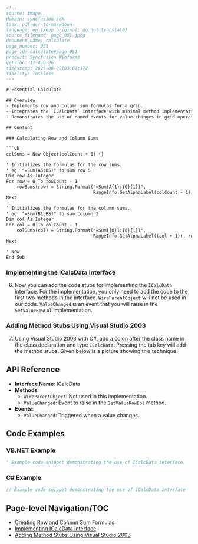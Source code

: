 ```html
<!-- 
source: image
domain: syncfusion-sdk
task: pdf-ocr-to-markdown
language: en (keep original; do not translate)
source_filename: page_051.jpeg
document_name: calculate
page_number: 051
page_id: calculate#page_051
product: Syncfusion Winforms
version: 11.4.0.26
timestamp: 2025-08-09T03:01:17Z
fidelity: lossless
-->

# Essential Calculate

## Overview
- Implements row and column sum formulas for a grid.
- Integrates the `ICalcData` interface with minimal method implementations.
- Demonstrates the use of named events for value changes in grid operations.

## Content

### Calculating Row and Column Sums

```vb
colSums = New Object(colCount + 1) {}

' Initializes the formulas for the row sums.
' eg. "=Sum(A5:D5)" to sum row 5
Dim row As Integer
For row = 0 To rowCount - 1
    rowSums(row) = String.Format("=Sum(A{1}:{0}{1})", _
                                 RangeInfo.GetAlphaLabel(colCount - 1), row + 1)
Next

' Initializes the formulas for the column sums.
' eg. "=Sum(B1:B5)" to sum column 2
Dim col As Integer
For col = 0 To colCount - 1
    colSums(col) = String.Format("=Sum({0}1:{0}{1})", _
                                 RangeInfo.GetAlphaLabel((col + 1)), rowCount - 1)
Next

' New
End Sub
```

### Implementing the ICalcData Interface

6. Now you can add the code stubs for implementing the `ICalcData` interface. For the implementation, you only need to add the code to the first two methods in the interface. `WireParentObject` will not be used in our code. `ValueChanged` is an event that you will raise in the `SetValueRowCol` implementation.

### Adding Method Stubs Using Visual Studio 2003

7. Using Visual Studio 2003 with C#, add a colon after the class name in the class declaration and type `ICalcData`. Pressing the tab key will add the method stubs. Given below is a picture showing this technique.

## API Reference

- **Interface Name**: ICalcData
- **Methods**:
  - `WireParentObject`: Not used in this implementation.
  - `ValueChanged`: Event to raise in the `SetValueRowCol` method.
- **Events**:
  - `ValueChanged`: Triggered when a value changes.

## Code Examples

### VB.NET Example

```vb
' Example code snippet demonstrating the use of ICalcData interface
```

### C# Example

```csharp
// Example code snippet demonstrating the use of ICalcData interface
```

## Page-level Navigation/TOC
- [Creating Row and Column Sum Formulas](#creating-row-and-column-sum-formulas)
- [Implementing ICalcData Interface](#implementing-icalcdata-interface)
- [Adding Method Stubs Using Visual Studio 2003](#adding-method-stubs-using-visual-studio-2003)

<!-- tags: [Syncfusion Winforms, ICalcData, Grid Calculations, Value Changed Event] keywords: [row sums, column sums, ICalcData interface, method stubs, Visual Studio 2003] -->
```
